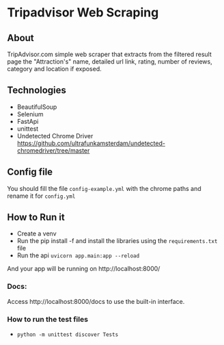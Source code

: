 # Tripadvisor Web Scraping

## About
TripAdvisor.com simple web scraper that extracts from the filtered result page the "Attraction's" name, detailed url link, rating, number of reviews, category and location if exposed.


## Technologies
 - BeautifulSoup
 - Selenium
 - FastApi
 - unittest
 - Undetected Chrome Driver <https://github.com/ultrafunkamsterdam/undetected-chromedriver/tree/master>

## Config file
You should fill the file `config-example.yml` with the chrome paths and rename it for `config.yml` 

## How to Run it
 - Create a venv
 - Run the pip install -f and install the libraries using the `requirements.txt` file
 - Run the api `uvicorn app.main:app --reload` 

And your app will be running on http://localhost:8000/

### Docs:
Access http://localhost:8000/docs to use the built-in interface.

### How to run the test files
 - `python -m unittest discover Tests`
